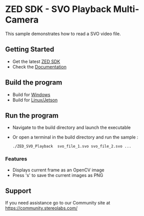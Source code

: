 # ZED SDK - SVO Playback Multi-Camera

This sample demonstrates how to read a SVO video file.

## Getting Started
 - Get the latest [ZED SDK](https://www.stereolabs.com/developers/release/)
 - Check the [Documentation](https://www.stereolabs.com/docs/)

## Build the program
 - Build for [Windows](https://www.stereolabs.com/docs/app-development/cpp/windows/)
 - Build for [Linux/Jetson](https://www.stereolabs.com/docs/app-development/cpp/linux/)
 
## Run the program
- Navigate to the build directory and launch the executable
- Or open a terminal in the build directory and run the sample :

      ./ZED_SVO_Playback  svo_file_1.svo svo_file_2.svo ...

### Features
 - Displays current frame as an OpenCV image
 - Press 's' to save the current images as PNG
  
## Support
If you need assistance go to our Community site at https://community.stereolabs.com/